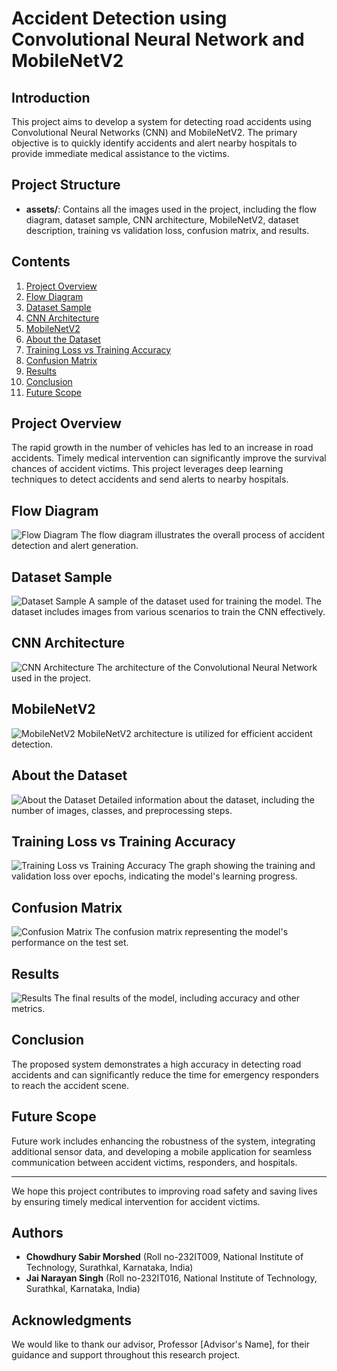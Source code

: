# Accident Detection using Convolutional Neural Network and MobileNetV2

## Introduction
This project aims to develop a system for detecting road accidents using Convolutional Neural Networks (CNN) and MobileNetV2. The primary objective is to quickly identify accidents and alert nearby hospitals to provide immediate medical assistance to the victims.

## Project Structure
- **assets/**: Contains all the images used in the project, including the flow diagram, dataset sample, CNN architecture, MobileNetV2, dataset description, training vs validation loss, confusion matrix, and results.

## Contents
1. [Project Overview](#project-overview)
2. [Flow Diagram](#flow-diagram)
3. [Dataset Sample](#dataset-sample)
4. [CNN Architecture](#cnn-architecture)
5. [MobileNetV2](#mobilenetv2)
6. [About the Dataset](#about-the-dataset)
7. [Training Loss vs Training Accuracy](#training-lossvs-training-accuracy)
8. [Confusion Matrix](#confusion-matrix)
9. [Results](#results)
10. [Conclusion](#conclusion)
11. [Future Scope](#future-scope)

## Project Overview
The rapid growth in the number of vehicles has led to an increase in road accidents. Timely medical intervention can significantly improve the survival chances of accident victims. This project leverages deep learning techniques to detect accidents and send alerts to nearby hospitals.

## Flow Diagram
![Flow Diagram](assets/flow.png)
The flow diagram illustrates the overall process of accident detection and alert generation.

## Dataset Sample
![Dataset Sample](assets/ds.png)
A sample of the dataset used for training the model. The dataset includes images from various scenarios to train the CNN effectively.

## CNN Architecture
![CNN Architecture](assets/cnn.png)
The architecture of the Convolutional Neural Network used in the project.

## MobileNetV2
![MobileNetV2](assets/v2.png)
MobileNetV2 architecture is utilized for efficient accident detection.

## About the Dataset
![About the Dataset](assets/dataset.png)
Detailed information about the dataset, including the number of images, classes, and preprocessing steps.

## Training Loss vs Training Accuracy
![Training Loss vs Training Accuracy](assets/tvv.png)
The graph showing the training and validation loss over epochs, indicating the model's learning progress.

## Confusion Matrix
![Confusion Matrix](assets/cm.png)
The confusion matrix representing the model's performance on the test set.

## Results
![Results](assets/image13.png)
The final results of the model, including accuracy and other metrics.

## Conclusion
The proposed system demonstrates a high accuracy in detecting road accidents and can significantly reduce the time for emergency responders to reach the accident scene.

## Future Scope
Future work includes enhancing the robustness of the system, integrating additional sensor data, and developing a mobile application for seamless communication between accident victims, responders, and hospitals.

---

We hope this project contributes to improving road safety and saving lives by ensuring timely medical intervention for accident victims.

## Authors
- **Chowdhury Sabir Morshed** (Roll no-232IT009, National Institute of Technology, Surathkal, Karnataka, India)
- **Jai Narayan Singh** (Roll no-232IT016, National Institute of Technology, Surathkal, Karnataka, India)

## Acknowledgments
We would like to thank our advisor, Professor [Advisor's Name], for their guidance and support throughout this research project.

